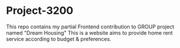 # Project-3200
This repo contains my partial Frontend contribution to GROUP project named "Dream Housing"
This is a website aims to provide home rent service according to budget & preferences.
